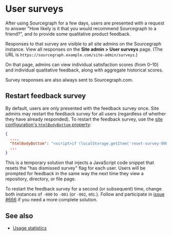 # User surveys

After using Sourcegraph for a few days, users are presented with a request to answer "How likely is it that you would recommend Sourcegraph to a friend?", and to provide some qualitative product feedback.

Responses to that survey are visible to all site admins on the Sourcegraph instance. View all responses on the **Site admin > User surveys** page. (The URL is `https://sourcegraph.example.com/site-admin/surveys`.)

On that page, admins can view individual satisfaction scores (from 0–10) and individual qualitative feedback, along with aggregate historical scores.

Survey responses are also always sent to Sourcegraph.com.

## Restart feedback survey

By default, users are only presented with the feedback survey once. Site admins may restart the feedback survey for all users (regardless of whether they have already responded). To restart the feedback survey, use the [site configuration's `htmlBodyBottom` property](../admin/config/site_config.md#reference):

```json
{
  ...,
  "htmlBodyBottom": "<script>if (localStorage.getItem('reset-survey-000') === null) { localStorage.removeItem('has-dismissed-survey-toast'); localStorage.setItem('days-active-count', 3); localStorage.setItem('reset-survey-000', true); }</script>",
  ...
}
```

This is a temporary solution that injects a JavaScript code snippet that resets the "has dismissed survey" flag for each user. Users will be prompted for feedback in the same way the next time they view a repository, directory, or file page.

To restart the feedback survey for a second (or subsequent) time, change both instances of `-000` to `-001` (or `-002`, etc.). Follow and participate in [issue #666](https://github.com/sourcegraph/sourcegraph/issues/666) if you need a more complete solution.


## See also 

- [Usage statistics](usage_statistics.md)
